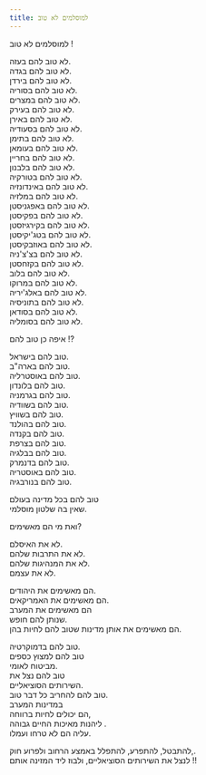 ```yaml
---
title: למוסלמים לא טוב
---
```

 למוסלמים לא טוב !  
  
לא טוב להם בעזה.  
לא טוב להם בגדה.  
לא טוב להם בירדן.  
לא טוב להם בסוריה.  
לא טוב להם במצרים.  
לא טוב להם בעירק.  
לא טוב להם באירן.  
לא טוב להם בסעודיה.  
לא טוב להם בתימן.  
לא טוב להם בעומאן.  
לא טוב להם בחריין.  
לא טוב להם בלבנון.  
לא טוב להם בטורקיה.  
לא טוב להם באינדונזיה.  
לא טוב להם במלזיה.  
לא טוב להם באפגניסטן.  
לא טוב להם בפקיסטן.  
לא טוב להם בקירגיזסטן.  
לא טוב להם בטג'יקיסטן.  
לא טוב להם באוזבקיסטן.  
לא טוב להם בצ'צ'ניה.  
לא טוב להם בקזחסטן.  
לא טוב להם בלוב.  
לא טוב להם במרוקו.  
לא טוב להם באלג'יריה.  
לא טוב להם בתוניסיה.  
לא טוב להם בסודאן.  
לא טוב להם בסומליה.  
  
איפה כן טוב להם !?  
  
טוב להם בישראל.  
טוב להם בארה"ב.  
טוב להם באוסטרליה.  
טוב להם בלונדון.  
טוב להם בגרמניה.  
טוב להם בשוודיה.  
טוב להם בשוויץ.  
טוב להם בהולנד.  
טוב להם בקנדה.  
טוב להם בצרפת.  
טוב להם בבלגיה.  
טוב להם בדנמרק.  
טוב להם באוסטריה.  
טוב להם בנורבגיה.  
  
טוב להם בכל מדינה בעולם  
שאין בה שלטון מוסלמי.  
  
ואת מי הם מאשימים?  
  
לא את האיסלם.  
לא את התרבות שלהם.  
לא את המנהיגות שלהם.  
לא את עצמם.  
  
הם מאשימים את היהודים.  
הם מאשימים את האמריקאים.  
הם מאשימים את המערב  
שנותן להם חופש.  
הם מאשימים את אותן מדינות שטוב להם לחיות בהן.  
  
טוב להם בדמוקרטיה.  
טוב להם למצוץ כספים  
מביטוח לאומי.  
טוב להם נצל את  
השירותים הסוציאליים.  
טוב להם להחריב כל דבר טוב.  
במדינות המערב  
הם יכולים לחיות ברווחה,  
ליהנות מאיכות החיים גבוהה .  
עליה הם לא טרחו ועמלו.  
  
להתבטל, להתפרע, להתפלל באמצע הרחוב ולפרוע חוק,.  
לנצל את השירותים הסוציאליים, ולבוז ליד המזינה אותם !!  
